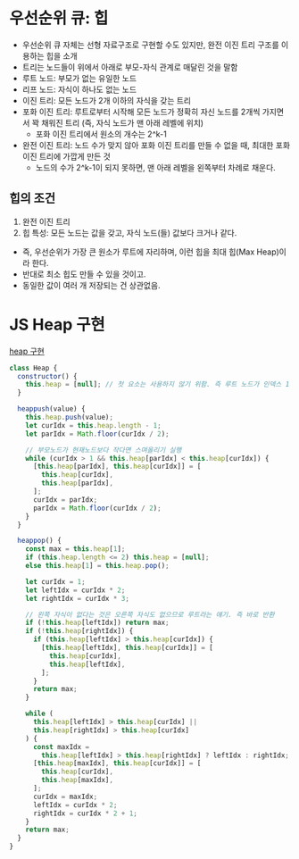 # 우선순위 큐: 힙

- 우선순위 큐 자체는 선형 자료구조로 구현할 수도 있지만, 완전 이진 트리 구조를 이용하는 힙을 소개
- 트리는 노드들이 위에서 아래로 부모-자식 관계로 매달린 것을 말함
- 루트 노드: 부모가 없는 유일한 노드
- 리프 노드: 자식이 하나도 없는 노드
- 이진 트리: 모든 노드가 2개 이하의 자식을 갖는 트리
- 포화 이진 트리: 루트로부터 시작해 모든 노드가 정확히 자신 노드를 2개씩 가지면서 꽉 채워진 트리 (즉, 자식 노드가 맨 아래 레벨에 위치)
  - 포화 이진 트리에서 원소의 개수는 2^k-1
- 완전 이진 트리: 노드 수가 맞지 않아 포화 이진 트리를 만들 수 없을 때, 최대한 포화 이진 트리에 가깝게 만든 것
  - 노드의 수가 2^k-1이 되지 못하면, 맨 아래 레벨을 왼쪽부터 차례로 채운다.

## 힙의 조건

1. 완전 이진 트리
2. 힙 특성: 모든 노드는 값을 갖고, 자식 노드(들) 값보다 크거나 같다.

- 즉, 우선순위가 가장 큰 원소가 루트에 자리하며, 이런 힙을 최대 힙(Max Heap)이라 한다.
- 반대로 최소 힙도 만들 수 있을 것이고.
- 동일한 값이 여러 개 저장되는 건 상관없음.

# JS Heap 구현

[heap 구현](https://velog.io/@longroadhome/%EC%9E%90%EB%A3%8C%EA%B5%AC%EC%A1%B0-JS%EB%A1%9C-%EA%B5%AC%ED%98%84%ED%95%98%EB%8A%94-HEAP)

```js
class Heap {
  constructor() {
    this.heap = [null]; // 첫 요소는 사용하지 않기 위함. 즉 루트 노드가 인덱스 1
  }

  heappush(value) {
    this.heap.push(value);
    let curIdx = this.heap.length - 1;
    let parIdx = Math.floor(curIdx / 2);

    // 부모노드가 현재노드보다 작다면 스며올리기 실행
    while (curIdx > 1 && this.heap[parIdx] < this.heap[curIdx]) {
      [this.heap[parIdx], this.heap[curIdx]] = [
        this.heap[curIdx],
        this.heap[parIdx],
      ];
      curIdx = parIdx;
      parIdx = Math.floor(curIdx / 2);
    }
  }

  heappop() {
    const max = this.heap[1];
    if (this.heap.length <= 2) this.heap = [null];
    else this.heap[1] = this.heap.pop();

    let curIdx = 1;
    let leftIdx = curIdx * 2;
    let rightIdx = curIdx * 3;

    // 왼쪽 자식이 없다는 것은 오른쪽 자식도 없으므로 루트라는 얘기. 즉 바로 반환
    if (!this.heap[leftIdx]) return max;
    if (!this.heap[rightIdx]) {
      if (this.heap[leftIdx] > this.heap[curIdx]) {
        [this.heap[leftIdx], this.heap[curIdx]] = [
          this.heap[curIdx],
          this.heap[leftIdx],
        ];
      }
      return max;
    }

    while (
      this.heap[leftIdx] > this.heap[curIdx] ||
      this.heap[rightIdx] > this.heap[curIdx]
    ) {
      const maxIdx =
        this.heap[leftIdx] > this.heap[rightIdx] ? leftIdx : rightIdx;
      [this.heap[maxIdx], this.heap[curIdx]] = [
        this.heap[curIdx],
        this.heap[maxIdx],
      ];
      curIdx = maxIdx;
      leftIdx = curIdx * 2;
      rightIdx = curIdx * 2 + 1;
    }
    return max;
  }
}
```
